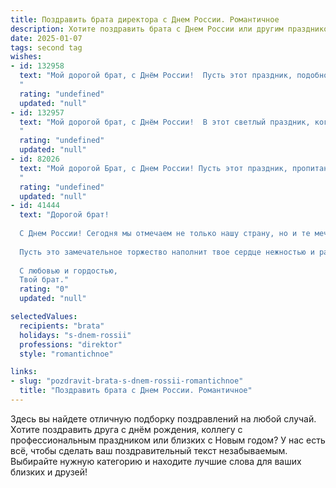 ```yaml
---
title: Поздравить брата директора с Днем России. Романтичное
description: Хотите поздравить брата с Днем России или другим праздником? Наш ИИ создаст незабываемое поздравление, а вы обязательно выделитесь среди других.  
date: 2025-01-07
tags: second tag
wishes:
- id: 132958
  text: "Мой дорогой брат, с Днём России!  Пусть этот праздник, подобно великой русской душе, наполнит твоё сердце гордостью за нашу родину и любовью к её просторам.  Пусть твоя жизнь, как могучая река Волга, течёт свободно и полноводно, неся тебя к вершинам успеха.  Я горжусь тобой, моим успешным и замечательным директором, и желаю тебе счастья, безграничной любви и светлого будущего.  С праздником!
  "
  rating: "undefined"
  updated: "null"
- id: 132957
  text: "Мой дорогой брат, с Днём России!  В этот светлый праздник, когда вся страна сияет гордостью и любовью к своей истории, я хочу пожелать тебе, моему дорогому Директору,  не только профессиональных успехов, но и безграничного счастья. Пусть твоя жизнь будет яркой и вдохновляющей, как бескрайние просторы нашей Родины,  полной любви,  тепла и душевного покоя.  Пусть всё, что ты задумал, сбудется, а все твои мечты непременно осуществятся.  Я люблю тебя!
  "
  rating: "undefined"
  updated: "null"
- id: 82026
  text: "Мой дорогой Брат, с Днем России! Пусть этот праздник, пропитанный духом патриотизма и гордости, подарит тебе светлые чувства, как сияние родной земли. Ты – настоящий лидер, директор с большой буквы, и пусть твоя сила воли и неутомимость всегда приводят к вершинам успеха. Счастья тебе и процветания, пусть твоя жизнь будет полна любви и вдохновения!
  "
  rating: "undefined"
  updated: "null"
- id: 41444
  text: "Дорогой брат!
  
  С Днем России! Сегодня мы отмечаем не только нашу страну, но и те мечты, которые мы все с тобой строим. Как директор, ты ведешь за собой целую команду, вдохновляя их на достижения и свершения. Ваша сила и решимость напоминают мне о том, как важны гордость за Родину и любовь к своему делу.
  
  Пусть это замечательное торжество наполнит твое сердце нежностью и радостью! Желаю, чтобы каждый день дарил тебе новые возможности, а твое творчество и смелость открывали двери в светлое будущее. Пусть наш общий дом — Россия — будет полон миром, благополучием и счастьем, а ты, мой дорогой брат, продолжай вдохновлять нас своей уверенностью и мудростью.
  
  С любовью и гордостью,
  Твой брат."
  rating: "0"
  updated: "null"

selectedValues:
  recipients: "brata"
  holidays: "s-dnem-rossii"
  professions: "direktor"
  style: "romantichnoe"

links:
- slug: "pozdravit-brata-s-dnem-rossii-romantichnoe"
  title: "Поздравить брата с Днем России. Романтичное"
---
```


Здесь вы найдете отличную подборку поздравлений на любой случай. 
Хотите поздравить друга с днём рождения, коллегу с профессиональным праздником или близких с Новым годом? У нас есть всё, чтобы сделать ваш поздравительный текст незабываемым. Выбирайте нужную категорию и находите лучшие слова для ваших близких и друзей!
